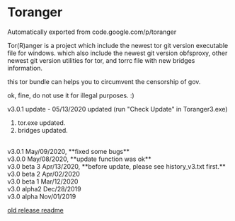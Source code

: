 # Toranger
Automatically exported from code.google.com/p/toranger

Tor(R)anger is a project which include the newest tor git version executable file for windows. which also include the newest git version obfsproxy, other newest git version utilities for tor, and torrc file with new bridges information.

this tor bundle can helps you to circumvent the censorship of gov.

ok, fine, do not use it for illegal purposes. :)

v3.0.1 update - 05/13/2020 updated (run "Check Update" in Toranger3.exe)<br>
1. tor.exe updated.<br>
2. bridges updated.<br>
<br>
v3.0.1      May/09/2020, **fixed some bugs**<br>
v3.0.0      May/08/2020, **update function was ok**<br>
v3.0 beta 3 Apr/13/2020, **before update, please see history_v3.txt first.**<br>
v3.0 beta 2 Apr/02/2020<br>
v3.0 beta 1 Mar/12/2020<br>
v3.0 alpha2 Dec/28/2019<br>
v3.0 alpha Nov/01/2019<br>


[old release readme](https://github.com/DarkSpyCyber/toranger/blob/master/old_releases/README.md)

